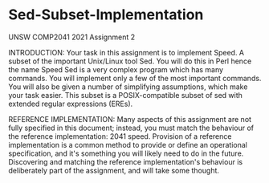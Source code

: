 # Sed-Subset-Implementation
UNSW COMP2041 2021 Assignment 2

INTRODUCTION:
Your task in this assignment is to implement Speed.
A subset of the important Unix/Linux tool Sed.
You will do this in Perl hence the name Speed
Sed is a very complex program which has many commands.
You will implement only a few of the most important commands.
You will also be given a number of simplifying assumptions, which make your task easier.
This subset is a POSIX-compatible subset of sed with extended regular expressions (EREs).

REFERENCE IMPLEMENTATION:
Many aspects of this assignment are not fully specified in this document; instead, you must match the behaviour of the reference implementation: 2041 speed. Provision of a
reference implementation is a common method to provide or define an operational specification, and it's something you will likely need to do in the future. Discovering and
matching the reference implementation's behaviour is deliberately part of the assignment, and will take some thought.
